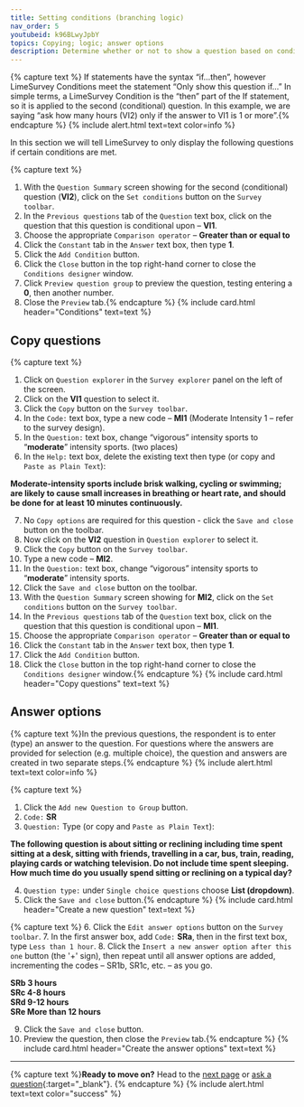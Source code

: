 ```yaml
---
title: Setting conditions (branching logic)
nav_order: 5
youtubeid: k96BLwyJpbY
topics: Copying; logic; answer options
description: Determine whether or not to show a question based on conditions.
---
```


{% capture text %}
If statements have the syntax “if…then”, however LimeSurvey Conditions meet the statement “Only show this question if…”  In simple terms, a LimeSurvey Condition is the “then” part of the If statement, so it is applied to the second (conditional) question.
In this example, we are saying “ask how many hours (VI2) only if the answer to VI1 is 1 or more”.{% endcapture %}
{% include alert.html text=text color=info %}

In this section we will tell LimeSurvey to only display the following questions if certain conditions are met.

{% capture text %}
1.	With the `Question Summary` screen showing for the second (conditional) question (**VI2**), click on the `Set conditions` button on the `Survey toolbar`.
2.	In the `Previous questions` tab of the `Question` text box, click on the question that this question is conditional upon – **VI1**.
3.	Choose the appropriate `Comparison operator` – **Greater than or equal to**
4.	Click the `Constant` tab in the `Answer` text box, then type **1**.
5.	Click the `Add Condition` button.
6.	Click the `Close` button in the top right-hand corner to close the `Conditions designer` window.
7.	Click `Preview question group` to preview the question, testing entering a **0**, then another number.
8.	Close the `Preview` tab.{% endcapture %}
{% include card.html header="Conditions" text=text %}

## Copy questions

{% capture text %}
1.	Click on `Question explorer` in the `Survey explorer` panel on the left of the screen.
2.	Click on the **VI1** question to select it.
3.	Click the `Copy` button on the `Survey toolbar`.
4.	In the `Code:` text box, type a new code – **MI1** (Moderate Intensity 1 – refer to the survey design).
5.	In the `Question:` text box, change “vigorous” intensity sports   to   “**moderate**” intensity sports. (two places)
6.	In the `Help:` text box, delete the existing text then type (or copy and `Paste as Plain Text`):

**Moderate-intensity sports include brisk walking, cycling or swimming; are likely to cause small increases in breathing or heart rate, and should be done for at least 10 minutes continuously.**

7.	No `Copy options` are required for this question - click the `Save and close` button on the toolbar.
8.	Now click on the **VI2** question in `Question explorer` to select it.
9.	Click the `Copy` button on the `Survey toolbar`.
10.	Type a new code – **MI2**.
11.	In the `Question:` text box, change “vigorous” intensity sports to “**moderate**” intensity sports.
12.	Click the `Save and close` button on the toolbar.
13.	With the `Question Summary` screen showing for **MI2**, click on the `Set conditions` button on the `Survey toolbar`.
14.	In the `Previous questions` tab of the `Question` text box, click on the question that this question is conditional upon – **MI1**.
15.	Choose the appropriate `Comparison operator` – **Greater than or equal to** 
16.	Click the `Constant` tab in the `Answer` text box, then type **1**.
17.	Click the `Add Condition` button.
18.	Click the `Close` button in the top right-hand corner to close the `Conditions designer` window.{% endcapture %}
{% include card.html header="Copy questions" text=text %}

## Answer options

{% capture text %}In the previous questions, the respondent is to enter (type) an answer to the question.  For questions where the answers are provided for selection (e.g. multiple choice), the question and answers are created in two separate steps.{% endcapture %}
{% include alert.html text=text color=info %}

{% capture text %}
1.	Click the `Add new Question to Group` button.
2.	`Code:`    **SR**
3.	`Question:`    Type (or copy and `Paste as Plain Text`):

**The following question is about sitting or reclining including time spent sitting at a desk, sitting with friends, travelling in a car, bus, train, reading, playing cards or watching television. Do not include time spent sleeping.
How much time do you usually spend sitting or reclining on a typical day?**

4.	`Question type:`  under `Single choice questions` choose **List (dropdown)**.
5.	Click the `Save and close` button.{% endcapture %}
{% include card.html header="Create a new question" text=text %}

{% capture text %}
6.	Click the `Edit answer options` button on the `Survey toolbar`.
7.	In the first answer box, add `Code:`    **SRa**, then in the first text box, type `Less than 1 hour`.
8.	Click the `Insert a new answer option after this one` button (the '+' sign), then repeat until all answer options are added, incrementing the codes – SR1b, SR1c, etc. – as you go.


**SRb		3 hours  
SRc		4-8 hours  
SRd		9-12 hours  
SRe		More than 12 hours**

9.	Click the `Save and close` button.
10.	Preview the question, then close the `Preview` tab.{% endcapture %}
{% include card.html header="Create the answer options" text=text %}

---

{% capture text %}**Ready to move on?** Head to the [next page](4-arrays.html) or [ask a question](https://griffithu.padlet.org/y_banens1/gli5hpobgpzwcuym){:target="_blank"}. {% endcapture %}
{% include alert.html text=text color="success" %}